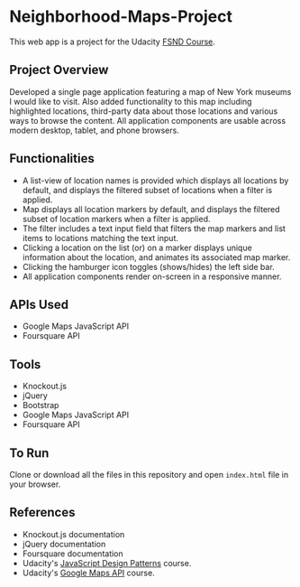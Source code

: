 # Neighborhood-Maps-Project
This web app is a project for the Udacity [FSND Course](https://www.udacity.com/course/full-stack-web-developer-nanodegree--nd004).

## Project Overview
Developed a single page application featuring a map of New York museums I would like to visit. Also added functionality to this map including highlighted locations, third-party data about those locations and various ways to browse the content. All application components are usable across modern desktop, tablet, and phone browsers. 

## Functionalities 
- A list-view of location names is provided which displays all locations by default, and displays the filtered subset of locations when a  filter is applied.
- Map displays all location markers by default, and displays the filtered subset of location markers when a filter is applied.
- The filter includes a text input field that filters the map markers and list items to locations matching the text input.
- Clicking a location on the list (or) on a marker displays unique information about the location, and animates its associated map marker.
- Clicking the hamburger icon toggles (shows/hides) the left side bar.
- All application components render on-screen in a responsive manner.
## APIs Used
- Google Maps JavaScript API
- Foursquare API

## Tools
- Knockout.js
- jQuery
- Bootstrap
- Google Maps JavaScript API
- Foursquare API

## To Run
Clone or download all the files in this repository and open ``index.html`` file in your browser.

## References 
- Knockout.js documentation
- jQuery documentation
- Foursquare documentation
- Udacity's [JavaScript Design Patterns](https://www.udacity.com/course/javascript-design-patterns--ud989) course.
- Udacity's [Google Maps API](https://www.udacity.com/course/google-maps-apis--ud864) course.
